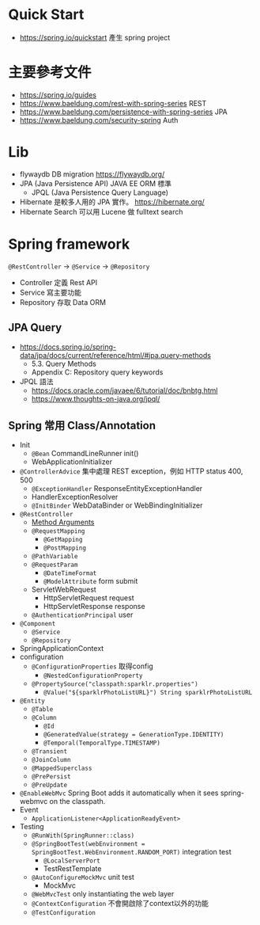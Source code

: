 # Quick Start
* https://spring.io/quickstart 產生 spring project


# 主要參考文件
* https://spring.io/guides
* https://www.baeldung.com/rest-with-spring-series   REST
* https://www.baeldung.com/persistence-with-spring-series  JPA
* https://www.baeldung.com/security-spring  Auth


# Lib
* flywaydb DB migration https://flywaydb.org/
* JPA (Java Persistence API)   JAVA EE ORM 標準
    * JPQL (Java Persistence Query Language)
* Hibernate 是較多人用的 JPA 實作。 https://hibernate.org/
* Hibernate Search 可以用 Lucene 做 fulltext search


# Spring framework

`@RestController` -> `@Service` -> `@Repository`

* Controller 定義 Rest API
* Service 寫主要功能
* Repository 存取 Data ORM


## JPA Query
* https://docs.spring.io/spring-data/jpa/docs/current/reference/html/#jpa.query-methods
    - 5.3. Query Methods
    - Appendix C: Repository query keywords
* JPQL 語法
    * https://docs.oracle.com/javaee/6/tutorial/doc/bnbtg.html
    * https://www.thoughts-on-java.org/jpql/


## Spring 常用 Class/Annotation

* Init
	* `@Bean` CommandLineRunner init()
	* WebApplicationInitializer
* `@ControllerAdvice` 集中處理 REST exception，例如 HTTP status 400, 500
    * `@ExceptionHandler`  ResponseEntityExceptionHandler
    * HandlerExceptionResolver
    * `@InitBinder` WebDataBinder or WebBindingInitializer
* `@RestController`
	* [Method Arguments](https://docs.spring.io/spring/docs/current/spring-framework-reference/web.html#mvc-ann-arguments)
    * `@RequestMapping`
        * `@GetMapping`
        * `@PostMapping`
    * `@PathVariable`
    * `@RequestParam`
        * `@DateTimeFormat`
	    * `@ModelAttribute`  form submit
	* ServletWebRequest
    	* HttpServletRequest request
    	* HttpServletResponse response
	* `@AuthenticationPrincipal` user
* `@Component`
    * `@Service`
    * `@Repository`
* SpringApplicationContext
* configuration
	* `@ConfigurationProperties`  取得config
		* `@NestedConfigurationProperty`
	* `@PropertySource("classpath:sparklr.properties")`
		* `@Value("${sparklrPhotoListURL}") String sparklrPhotoListURL`
* `@Entity`
	* `@Table`
	* `@Column`
		* `@Id`
		* `@GeneratedValue(strategy = GenerationType.IDENTITY)`
    	* `@Temporal(TemporalType.TIMESTAMP)`
	* `@Transient`
	* `@JoinColumn`
	* `@MappedSuperclass`
	* `@PrePersist`
	* `@PreUpdate`
* `@EnableWebMvc`  Spring Boot adds it automatically when it sees spring-webmvc on the classpath.
* Event
	* `ApplicationListener<ApplicationReadyEvent>`
* Testing
	* `@RunWith(SpringRunner::class)`
	* `@SpringBootTest(webEnvironment = SpringBootTest.WebEnvironment.RANDOM_PORT)`  integration test
		* `@LocalServerPort`
		* TestRestTemplate
	* `@AutoConfigureMockMvc`  unit test
		* MockMvc
	* `@WebMvcTest`  only instantiating the web layer
	* `@ContextConfiguration`  不會開啟除了context以外的功能
	* `@TestConfiguration`

